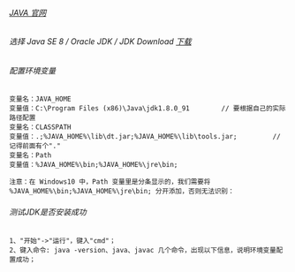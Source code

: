 ###### [JAVA 官网](https://www.oracle.com/java/technologies/javase-downloads.html)

###### 选择 Java SE 8 / Oracle JDK / JDK Download [下载](https://www.oracle.com/java/technologies/javase/javase-jdk8-downloads.html)

###### 配置环境变量
```
变量名：JAVA_HOME
变量值：C:\Program Files (x86)\Java\jdk1.8.0_91        // 要根据自己的实际路径配置
变量名：CLASSPATH
变量值：.;%JAVA_HOME%\lib\dt.jar;%JAVA_HOME%\lib\tools.jar;         // 记得前面有个"."
变量名：Path
变量值：%JAVA_HOME%\bin;%JAVA_HOME%\jre\bin;

注意：在 Windows10 中，Path 变量里是分条显示的，我们需要将 %JAVA_HOME%\bin;%JAVA_HOME%\jre\bin; 分开添加，否则无法识别：
```

###### 测试JDK是否安装成功
```
1、"开始"->"运行"，键入"cmd"；
2、键入命令: java -version、java、javac 几个命令，出现以下信息，说明环境变量配置成功；
```